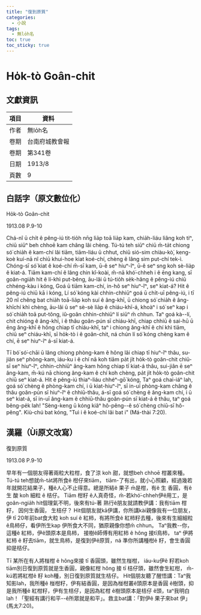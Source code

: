 ```yaml
---
title: "復到原質"
categories:
  - 小說
tags:
  - 無lo̍h名
toc: true
toc_sticky: true
---
```


# Ho̍k-tò Goân-chit

## 文獻資訊

| 項目 | 資料 |
|---|---|
| 作者 | 無lo̍h名 |
| 卷期 | 台南府城教會報 |
| 卷期 | 第341卷 |
| 日期 | 1913/8 |
| 頁數 | 9 |

## 白話字（原文數位化）

Ho̍k-tò Goân-chit

1913.08 P.9-10

Chá-nî ū chi̍t ê pêng-iú tit-tio̍h nn̄g lia̍p toā lia̍p kam, chia̍h-liáu liâng koh tiⁿ, chiū siūⁿ beh chhoē kam châng lâi chèng. Tú-tú teh siūⁿ chiū m̄-ta̍t chiong só͘ chia̍h ê kam-chí lâi tiām, tiām-liáu ū chhut, chiū sió-sim chiàu-kò͘, keng-koè kuí-nā nî chiū khui-hoe kiat koé-chí, chèng ê lâng sim put-chí tek-ì. Chóng-sī só͘ kiat ê koé-chí m̄-sī kam, ū-ê seⁿ hiuⁿ-îⁿ, ū-ê seⁿ sng koh sè-lia̍p ê kiat-á. Tiām kam-chí ê lâng chin kî-koài, m̄-nā khó͘-chheh i ê ēng kang, sī goân-ngia̍h hit ê lí-khì put-bêng, āu-lâi ū tú-tio̍h se̍k-hâng ê pêng-iú chiū chhéng-kàu i kóng, Goá ū tiām kam-chí, in-hô seⁿ hiuⁿ-îⁿ, seⁿ kiat-á? Hit ê pêng-iú chiū kā i kóng, Lí só͘ kóng kài chhin-chhiūⁿ goá ū chi̍t-uī pêng-iú, i tī 20 nî chêng bat chia̍h toā-lia̍p koh suí ê âng-khī, ū chiong só͘ chia̍h ê âng-khīchí khì chèng, āu-lâi ū seⁿ sè-sè lia̍p ê chiáu-khī-á, khoàⁿ i só͘ seⁿ kap i só͘ chia̍h toā put-tông, iû-goân chhin-chhiūⁿ lí siūⁿ m̄ chhun. Taⁿ goá kà--lí, chit chióng ê âng-khī, i ê thâu goân-pún sī chiáu-khī, chiap chhiū ê sai-hū ū ēng âng-khī ê hông chiap tī chiáu-khī, taⁿ i chiong âng-khī ê chí khì tiām, chiū seⁿ chiáu-khī, sī ho̍k-tò i ê goân-chit, ná chún lí só͘ kóng chèng kam ê chí, ē seⁿ hiuⁿ-îⁿ á-sī kiat-á.

Tī bó͘ só͘-chāi ū lâng chiong phòng-kam ê hông lâi chiap tī hiuⁿ-îⁿ thâu, su-jiân seⁿ phòng-kam, iáu-ku i ê chí nā koh tiām pa̍t ji̍t ho̍k-tò goân-chit chiū-sī seⁿ hiuⁿ-îⁿ, chhin-chhiūⁿ âng-kam hông chiap tī kiat-á thâu, sui-jiân ē seⁿ âng-kam, m̄-kú nā chiong âng-kam ê chí koh chèng, pa̍t ji̍t ho̍k-tò goân-chit chiū seⁿ kiat-á. Hit ê pêng-iú thiaⁿ-liáu chhéⁿ-gō͘ kóng, Taⁿ goá chai-iáⁿ lah, goá só͘ chèng ê phòng-kam chí, i ū kiat-hiuⁿ-îⁿ, sī in-uī phòng-kam châng ê thâu goân-pún sī hiuⁿ-îⁿ ê chhiū-thâu, á-sī goá só͘ chèng ê âng-kam chí, i ū seⁿ kiat-á, sī in-uī âng-kam ê chhiū-thâu goân-pún sī kiat-á ê thâu, taⁿ goá bêng-pe̍k lah! "Sèng-keng ū kóng kiâⁿ hô-pêng--ê só͘ chèng chiū-sī hô-pêng". Kiù-chú bat kóng, "Tuì i ê koé-chí lâi bat i" (Má-thài 7:20).

## 漢羅（Ùi原文改寫）

復到原質

1913.08 P.9-10

早年有一個朋友得著兩粒大粒柑，食了涼 koh 甜，就想beh chhoē 柑叢來種。Tú-tú teh想就m̄-ta̍t將所食ê 柑仔來tiām， tiām-了有出，就小心照顧，經過幾若年就開花結果子，種ê人心不止得意。總是所結ê 果子 m̄是柑，有ê 生 香圓，有ê 生 酸 koh 細粒 ê 桔仔。 Tiām 柑籽 ê人真奇怪，m̄-若khó͘-chheh伊ê用工，是goân-ngia̍h hit個理氣不明，後來有tú-著 熟行ê朋友就請教伊講：我有tiām 柑籽， 因何生香圓， 生桔仔？ Hit個朋友就kā伊講，你所講kài親像我有一位朋友，伊 tī 20年前bat食大粒 koh suí ê 紅柿，有將所食ê 紅柿籽去種，後來有生細細粒ê鳥柿仔，看伊所生kap 伊所食大不同，猶原親像你想m̄ chhun。 Taⁿ我教--你，這種ê 紅柿，伊ê頭原本是鳥柿， 接樹ê師傅有用紅柿 ê hông 接tī鳥柿， taⁿ 伊將紅柿 ê 籽去tiām，就生鳥柿，是復到伊ê原質，ná 準你所講種柑ê 籽，會生香圓抑是桔仔。

Tī 某所在有人將椪柑 ê hông來接 tī 香圓頭，雖然生椪柑， iáu-ku伊ê 籽若koh tiām別日復到原質就是生香圓，親像紅柑 hông 接 tī 桔仔頭，雖然會生紅柑， m̄-kú若將紅柑ê 籽 koh種，別日復到原質就生桔仔。 Hit個朋友聽了醒悟講：Taⁿ我知影lah，我所種ê 椪柑籽，伊有結香圓，是因為椪柑叢ê頭原本是香圓 ê樹頭，抑是我所種ê 紅柑籽，伊有生桔仔，是因為紅柑 ê樹頭原本是桔仔 ê頭，taⁿ我明白lah！「聖經有講行和平--ê所眾就是和平」。救主bat講：「對伊ê 果子來bat 伊」 (馬太7:20)。
